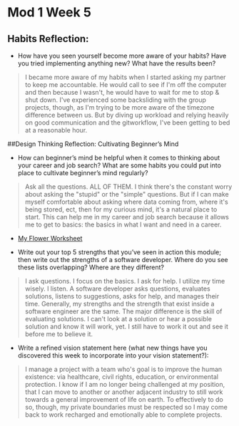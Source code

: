 # Mod 1 Week 5

## Habits Reflection:
- How have you seen yourself become more aware of your habits? Have you tried implementing anything new? What have the results been?
> I became more aware of my habits when I started asking my partner to keep me accountable. He would call to see if I'm off the computer and then because I wasn't, he would have to wait for me to stop & shut down. I've experienced some backsliding with the group projects, though, as I'm trying to be more aware of the timezone difference between us. But by diving up workload and relying heavily on good communication and the gitworkflow, I've been getting to bed at a reasonable hour.

##Design Thinking Reflection: Cultivating Beginner’s Mind
- How can beginner’s mind be helpful when it comes to thinking about your career and job search? What are some habits you could put into place to cultivate beginner’s mind regularly?
> Ask all the questions. ALL OF THEM. I think there's the constant worry about asking the "stupid" or the "simple" questions. But if I can make myself comfortable about asking where data coming from, where it's being stored, ect, then for my curious mind, it's a natural place to start. This can help me in my career and job search because it allows me to get to basics: the basics in what I want and need in a career.

- [My Flower Worksheet](https://docs.google.com/document/d/1VRfNYmo7VhGFEcFOsxtes9y5Rgc3AyTG4OG74WpP46E/edit?usp=sharing)

- Write out your top 5 strengths that you’ve seen in action this module; then write out the strengths of a software developer. Where do you see these lists overlapping? Where are they different?
> I ask questions. I focus on the basics. I ask for help. I utilize my time wisely. I listen.
A software developer asks questions, evaluates solutions, listens to suggestions, asks for help, and manages their time.
Generally, my strengths and the strength that exist inside a software engineer are the same. The major difference is the skill of evaluating solutions. I can't look at a solution or hear a possible solution and know it will work, yet. I still have to work it out and see it before me to believe it.

- Write a refined vision statement here (what new things have you discovered this week to incorporate into your vision statement?):
> I manage a project with a team who's goal is to improve the human existence: via healthcare, civil rights, education, or environmental protection. I know if I am no longer being challenged at my position, that I can move to another or another adjacent industry to still work towards a general improvement of life on earth. To effectively to do so, though, my private boundaries must be respected so I may come back to work recharged and emotionally able to complete projects.
